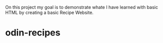 On this project my goal is to demonstrate whate I have learned with basic HTML by creating a basic Recipe Website.


 # odin-recipes 